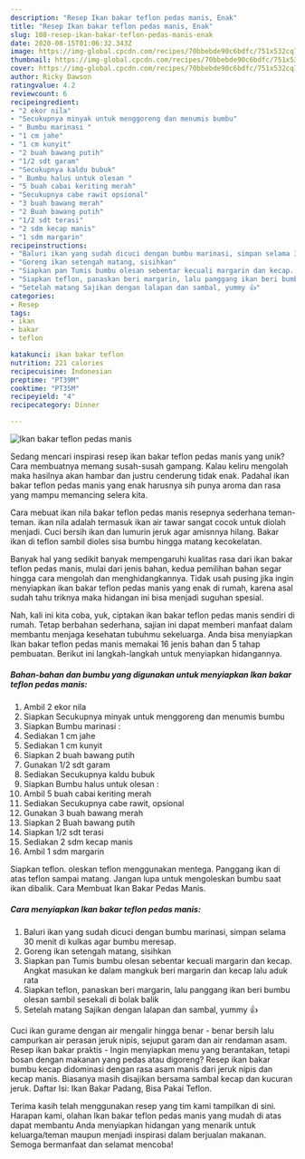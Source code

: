 ```yaml
---
description: "Resep Ikan bakar teflon pedas manis, Enak"
title: "Resep Ikan bakar teflon pedas manis, Enak"
slug: 108-resep-ikan-bakar-teflon-pedas-manis-enak
date: 2020-08-15T01:06:32.343Z
image: https://img-global.cpcdn.com/recipes/70bbebde90c6bdfc/751x532cq70/ikan-bakar-teflon-pedas-manis-foto-resep-utama.jpg
thumbnail: https://img-global.cpcdn.com/recipes/70bbebde90c6bdfc/751x532cq70/ikan-bakar-teflon-pedas-manis-foto-resep-utama.jpg
cover: https://img-global.cpcdn.com/recipes/70bbebde90c6bdfc/751x532cq70/ikan-bakar-teflon-pedas-manis-foto-resep-utama.jpg
author: Ricky Dawson
ratingvalue: 4.2
reviewcount: 6
recipeingredient:
- "2 ekor nila"
- "Secukupnya minyak untuk menggoreng dan menumis bumbu"
- " Bumbu marinasi "
- "1 cm jahe"
- "1 cm kunyit"
- "2 buah bawang putih"
- "1/2 sdt garam"
- "Secukupnya kaldu bubuk"
- " Bumbu halus untuk olesan "
- "5 buah cabai keriting merah"
- "Secukupnya cabe rawit opsional"
- "3 buah bawang merah"
- "2 Buah bawang putih"
- "1/2 sdt terasi"
- "2 sdm kecap manis"
- "1 sdm margarin"
recipeinstructions:
- "Baluri ikan yang sudah dicuci dengan bumbu marinasi, simpan selama 30 menit di kulkas agar bumbu meresap."
- "Goreng ikan setengah matang, sisihkan"
- "Siapkan pan Tumis bumbu olesan sebentar kecuali margarin dan kecap. Angkat masukan ke dalam mangkuk beri margarin dan kecap lalu aduk rata"
- "Siapkan teflon, panaskan beri margarin, lalu panggang ikan beri bumbu olesan sambil sesekali di bolak balik"
- "Setelah matang Sajikan dengan lalapan dan sambal, yummy 👍"
categories:
- Resep
tags:
- ikan
- bakar
- teflon

katakunci: ikan bakar teflon 
nutrition: 221 calories
recipecuisine: Indonesian
preptime: "PT39M"
cooktime: "PT35M"
recipeyield: "4"
recipecategory: Dinner

---
```



![Ikan bakar teflon pedas manis](https://img-global.cpcdn.com/recipes/70bbebde90c6bdfc/751x532cq70/ikan-bakar-teflon-pedas-manis-foto-resep-utama.jpg)

Sedang mencari inspirasi resep ikan bakar teflon pedas manis yang unik? Cara membuatnya memang susah-susah gampang. Kalau keliru mengolah maka hasilnya akan hambar dan justru cenderung tidak enak. Padahal ikan bakar teflon pedas manis yang enak harusnya sih punya aroma dan rasa yang mampu memancing selera kita.

Cara mebuat ikan nila bakar teflon pedas manis resepnya sederhana teman-teman. ikan nila adalah termasuk ikan air tawar sangat cocok untuk diolah menjadi. Cuci bersih ikan dan lumurin jeruk agar amisnnya hilang. Bakar ikan di teflon sambil dioles sisa bumbu hingga matang kecokelatan.

Banyak hal yang sedikit banyak mempengaruhi kualitas rasa dari ikan bakar teflon pedas manis, mulai dari jenis bahan, kedua pemilihan bahan segar hingga cara mengolah dan menghidangkannya. Tidak usah pusing jika ingin menyiapkan ikan bakar teflon pedas manis yang enak di rumah, karena asal sudah tahu triknya maka hidangan ini bisa menjadi suguhan spesial.


Nah, kali ini kita coba, yuk, ciptakan ikan bakar teflon pedas manis sendiri di rumah. Tetap berbahan sederhana, sajian ini dapat memberi manfaat dalam membantu menjaga kesehatan tubuhmu sekeluarga. Anda bisa menyiapkan Ikan bakar teflon pedas manis memakai 16 jenis bahan dan 5 tahap pembuatan. Berikut ini langkah-langkah untuk menyiapkan hidangannya.

<!--inarticleads1-->

##### Bahan-bahan dan bumbu yang digunakan untuk menyiapkan Ikan bakar teflon pedas manis:

1. Ambil 2 ekor nila
1. Siapkan Secukupnya minyak untuk menggoreng dan menumis bumbu
1. Siapkan  Bumbu marinasi :
1. Sediakan 1 cm jahe
1. Sediakan 1 cm kunyit
1. Siapkan 2 buah bawang putih
1. Gunakan 1/2 sdt garam
1. Sediakan Secukupnya kaldu bubuk
1. Siapkan  Bumbu halus untuk olesan :
1. Ambil 5 buah cabai keriting merah
1. Sediakan Secukupnya cabe rawit, opsional
1. Gunakan 3 buah bawang merah
1. Siapkan 2 Buah bawang putih
1. Siapkan 1/2 sdt terasi
1. Sediakan 2 sdm kecap manis
1. Ambil 1 sdm margarin


Siapkan teflon. oleskan teflon menggunakan mentega. Panggang ikan di atas teflon sampai matang. Jangan lupa untuk mengoleskan bumbu saat ikan dibalik. Cara Membuat Ikan Bakar Pedas Manis. 

<!--inarticleads2-->

##### Cara menyiapkan Ikan bakar teflon pedas manis:

1. Baluri ikan yang sudah dicuci dengan bumbu marinasi, simpan selama 30 menit di kulkas agar bumbu meresap.
1. Goreng ikan setengah matang, sisihkan
1. Siapkan pan Tumis bumbu olesan sebentar kecuali margarin dan kecap. Angkat masukan ke dalam mangkuk beri margarin dan kecap lalu aduk rata
1. Siapkan teflon, panaskan beri margarin, lalu panggang ikan beri bumbu olesan sambil sesekali di bolak balik
1. Setelah matang Sajikan dengan lalapan dan sambal, yummy 👍


Cuci ikan gurame dengan air mengalir hingga benar - benar bersih lalu campurkan air perasan jeruk nipis, sejuput garam dan air rendaman asam. Resep ikan bakar praktis - Ingin menyiapkan menu yang berantakan, tetapi bosan dengan makanan yang pedas atau digoreng? Resep ikan bakar bumbu kecap didominasi dengan rasa asam manis dari jeruk nipis dan kecap manis. Biasanya masih disajikan bersama sambal kecap dan kucuran jeruk. Daftar Isi: Ikan Bakar Padang, Bisa Pakai Teflon. 

Terima kasih telah menggunakan resep yang tim kami tampilkan di sini. Harapan kami, olahan Ikan bakar teflon pedas manis yang mudah di atas dapat membantu Anda menyiapkan hidangan yang menarik untuk keluarga/teman maupun menjadi inspirasi dalam berjualan makanan. Semoga bermanfaat dan selamat mencoba!
